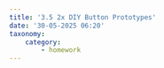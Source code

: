 ```yaml
---
title: '3.5 2x DIY Button Prototypes'
date: '30-05-2025 06:20'
taxonomy:
    category:
        - homework
---
```


